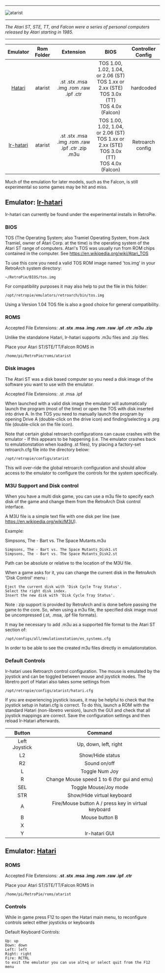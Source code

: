 ***
![atarist](https://cloud.githubusercontent.com/assets/10035308/12189255/60af20aa-b579-11e5-88bc-8b57576dbfad.png)
***
_The Atari ST, STE, TT, and Falcon were a series of personal computers released by Atari starting in 1985._
***

| Emulator | Rom Folder | Extension | BIOS |  Controller Config |
| :---: | :---: | :---: | :---: | :---: |
| [Hatari](http://hatari.tuxfamily.org/) | atarist  | .st .stx .msa .img .rom .raw .ipf .ctr | TOS 1.00, 1.02, 1.04, or 2.06 (ST) <br> TOS 1.xx or 2.xx (STE) <br> TOS 3.0x (TT) <br> TOS 4.0x (Falcon) | hardcoded |
| [lr-hatari](https://github.com/libretro/hatari) | atarist  | .st .stx .msa .img .rom .raw .ipf .ctr .zip .m3u | TOS 1.00, 1.02, 1.04, or 2.06 (ST) <br> TOS 1.xx or 2.xx (STE) <br> TOS 3.0x (TT) <br> TOS 4.0x (Falcon) | Retroarch config|

Much of the emulation for later models, such as the Falcon, is still experimental so some games may be hit and miss.

## Emulator: [lr-hatari](https://github.com/libretro/hatari)

lr-hatari can currently be found under the experimental installs in RetroPie.

### BIOS

TOS (The Operating System; also Tramiel Operating System, from Jack Tramiel, owner of Atari Corp. at the time) is the operating system of the Atari ST range of computers. Atari's TOS was usually run from ROM chips contained in the computer. See https://en.wikipedia.org/wiki/Atari_TOS

To use this core you need a valid TOS ROM image named 'tos.img' in your RetroArch system directory:
```
~/RetroPie/BIOS/tos.img
```
For compatibility purposes it may also help to put the file in this folder:
```
/opt/retropie/emulators/retroarch/bin/tos.img
```

Using a Version 1.04 TOS file is also a good choice for general compatibility.

### ROMS

Accepted File Extensions: **.st .stx .msa .img .rom .raw .ipf .ctr .m3u .zip**

Unlike the standalone Hatari, lr-hatari supports .m3u files and .zip files.

Place your Atari ST/STE/TT/Falcon ROMS in
```
/home/pi/RetroPie/roms/atarist
```

### Disk images

The Atari ST was a disk based computer so you need a disk image of the software you want to use with the emulator.

Accepted File Extensions: .st .msa .ipf

When launched with a valid disk image the emulator will automatically launch the program (most of the time) or open the TOS with disk inserted into drive A. In the TOS you need to manually launch the program by opening Drive A (double-click on the drive icon) and finding/selecting a .prg file (double-click on the file icon).

Note that certain global retroarch configurations can cause crashes with the emulator - If this appears to be happening (i.e. The emulator crashes back to emulationstation when loading .st files), try placing a factory-set retroarch.cfg file into the directory below:

```
/opt/retropie/configs/atarist
```

This will over-ride the global retroarch configuration and should allow access to the emulator to configure the controls for the system specifically.

### M3U Support and Disk control

When you have a multi disk game, you can use a m3u file to specify each disk of the game and change them from the RetroArch Disk control interface.

A M3U file is a simple text file with one disk per line (see https://en.wikipedia.org/wiki/M3U).

Example:

Simpsons, The - Bart vs. The Space Mutants.m3u

```
Simpsons, The - Bart vs. The Space Mutants_Disk1.st
Simpsons, The - Bart vs. The Space Mutants_Disk2.st
```

Path can be absolute or relative to the location of the M3U file.

When a game asks for it, you can change the current disk in the RetroArch 'Disk Control' menu :

    Eject the current disk with 'Disk Cycle Tray Status'.
    Select the right disk index.
    Insert the new disk with 'Disk Cycle Tray Status'.

Note : zip support is provided by RetroArch and is done before passing the game to the core. So, when using a m3u file, the specified disk image must be uncompressed (.st, .msa, .ipf file formats).

It may be necessary to add .m3u as a supported file format to the Atari ST section of:

```
/opt/configs/all/emulationstation/es_systems.cfg
```

In order to be able to see the created m3u files directly in emulationstation.

### Default Controls

lr-hatari uses Retroarch control configuration. The mouse is emulated by the joystick and can be toggled between mouse and joystick modes. The libretro port of Hatari also takes some settings from 

```
/opt/retropie/configs/atarist/hatari.cfg
```

If you are experiencing joystick issues, it may be helpful to check that the joystick setup in hatari.cfg is correct. To do this, launch a ROM with the standard Hatari (non-libretro version), launch the GUI and check that all joystick mappings are correct. Save the configuration settings and then reload lr-Hatari afterwards.

| Button | Command |
| :---: | :---: | 
| Left Joystick | Up, down, left, right |
| L2  | Show/Hide status | 
| R2  | Sound on/off |
| L   | Toggle Num Joy  |
| R  |  Change Mouse speed 1 to 6 (for gui and emu) |
| SEL | Toggle Mouse/Joy mode |
| STR | Show/Hide virtual keyboard |
| A   | Fire/Mouse button A / press key in virtual keyboard |
| B   | Mouse button B |
| X   |   |
| Y   | lr-hatari GUI |

## Emulator: [Hatari](http://hatari.tuxfamily.org/)

### ROMS

Accepted File Extensions: **.st .stx .msa .img .rom .raw .ipf .ctr**

Place your Atari ST/STE/TT/Falcon ROMS in
```
/home/pi/RetroPie/roms/atarist
```
### Controls

While in game press F12 to open the Hatari main menu, to reconfigure controls select either joysticks or keyboards

Default Keyboard Controls:
```
Up: up
Down: down
Left: left
Right: right
Fire: RCTRL
to exit the emulator you can use alt+q or select quit from the F12 menu
```